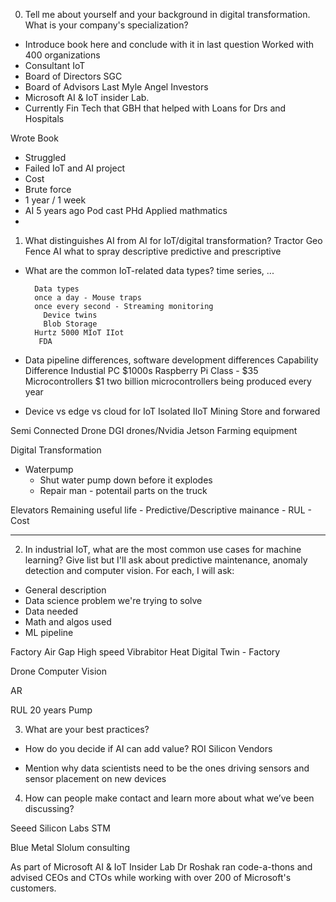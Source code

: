 0) Tell me about yourself and your background in digital transformation.  What is your company's specialization? 
- Introduce book here and conclude with it in last question
Worked with 400 organizations
- Consultant IoT
- Board of Directors SGC
- Board of Advisors Last Myle Angel Investors
- Microsoft AI & IoT insider Lab.
- Currently Fin Tech that GBH that helped with Loans for Drs and Hospitals



Wrote Book
* Struggled
* Failed IoT and AI project
* Cost
* Brute force 
* 1 year / 1 week
* AI 5 years ago Pod cast PHd Applied mathmatics
* 


1) What distinguishes AI from AI for IoT/digital transformation?
Tractor 
Geo Fence
AI what to spray
descriptive predictive and prescriptive

- What are the common IoT-related data types? time series, ...

        Data types
        once a day - Mouse traps
        once every second - Streaming monitoring
          Device twins
          Blob Storage
        Hurtz 5000 MIoT IIot
         FDA

 - Data pipeline differences, software development differences
     Capability Difference
     Industial PC $1000s
     Raspberry Pi Class - $35
     Microcontrollers $1 two billion microcontrollers being produced every year

     


- Device vs edge vs cloud for IoT
    Isolated IIoT
    Mining
    Store and forwared

Semi Connected
Drone 
    DGI drones/Nvidia Jetson
Farming equipment


 Digital Transformation 
 - Waterpump
   - Shut water pump down before it explodes 
   - Repair man - potentail parts on the truck

Elevators Remaining useful life
    - Predictive/Descriptive mainance
    - RUL - Cost

-----


2) In industrial IoT, what are the most common use cases for machine learning?  Give list but I'll ask about predictive maintenance, anomaly detection and computer vision.  For each, I will ask:
 - General description
 - Data science problem we're trying to solve
 - Data needed
 - Math and algos used
 - ML pipeline

Factory
Air Gap
High speed
  Vibrabitor
  Heat
Digital Twin - Factory

Drone
  Computer Vision

AR

RUL 20 years
Pump




3) What are your best practices?
 - How do you decide if AI can add value?
ROI
Silicon Vendors

 - Mention why data scientists need to be the ones driving sensors and sensor placement on new devices



4) How can people make contact and learn more about what we’ve been discussing? 

Seeed
Silicon Labs
STM

Blue Metal 
Slolum consulting





As part of Microsoft AI & IoT Insider Lab Dr Roshak ran code-a-thons and advised CEOs and CTOs while working with over 200 of Microsoft's customers. 